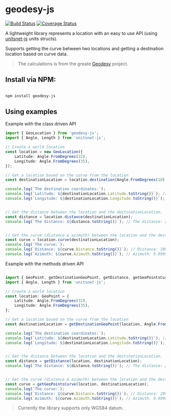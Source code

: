 # geodesy-js

[![Build Status](https://travis-ci.org/haimkastner/geodesy-js.svg?branch=master)](https://travis-ci.org/haimkastner/geodesy-js)
[![Coverage Status](https://coveralls.io/repos/github/haimkastner/geodesy-js/badge.svg?branch=master)](https://coveralls.io/github/haimkastner/geodesy-js?branch=master)

A lightweight library represents a location with an easy to use API (using [unitsnet-js](https://www.npmjs.com/package/unitsnet-js) units structs).

Supports getting the curve between two locations and getting a destination location based on curve data.

> The calculations is from the greate [Geodesy](https://github.com/juergenpf/Geodesy) project.

## Install via NPM:

```bash 

npm install geodesy-js

```

## Using examples

Example with the class driven API
```typescript
import { GeoLocation } from 'geodesy-js';
import { Angle, Length } from 'unitsnet-js';

// Create a world location
const location = new GeoLocation({
    Latitude: Angle.FromDegrees(32),
    Longitude: Angle.FromDegrees(35),
});

// Get a location based on the curve from the location
const destinationLocation = location.destination(Angle.FromDegrees(10), Length.FromMeters(3000));

console.log(`The destination coordinates:`);
console.log(`Latitude: ${destinationLocation.Latitude.toString()}`); // Latitude: 32.026643406143805 °
console.log(`Longitude: ${destinationLocation.Longitude.toString()}`); // Longitude: 35.005514633016986 °


// Get the distance between the location and the destinationLocation.
const distance = location.distance(destinationLocation);
console.log(`The distance: ${distance.toString()}`); // The distance: 2999.998518387958 m


// Get the curve (distance & azimuth) between the location and the destinationLocation.
const curve = location.curve(destinationLocation);
console.log(`The curve:`);
console.log(`Distance: ${curve.Distance.toString()}`); // Distance: 2999.998518387958 m
console.log(`Azimuth: ${curve.Azimuth.toString()}`); // Azimuth: 9.999999999995072 °
```

Example with the methods driven API
```typescript

import { GeoPoint, getDestinationGeoPoint, getDistance, getGeoPointsCurve } from 'geodesy-js';
import { Angle, Length } from 'unitsnet-js';

// Create a world location
const location: GeoPoint = {
    Latitude: Angle.FromDegrees(32),
    Longitude: Angle.FromDegrees(35),
};

// Get a location based on the curve from the location
const destinationLocation = getDestinationGeoPoint(location, Angle.FromDegrees(10), Length.FromMeters(3000));

console.log(`The destination coordinates:`);
console.log(`Latitude: ${destinationLocation.Latitude.toString()}`); // Latitude: 32.026643406143805 °
console.log(`Longitude: ${destinationLocation.Longitude.toString()}`); // Longitude: 35.005514633016986 °


// Get the distance between the location and the destinationLocation.
const distance = getDistance(location, destinationLocation);
console.log(`The distance: ${distance.toString()}`); // The distance: 2999.998518387958 m


// Get the curve (distance & azimuth) between the location and the destinationLocation.
const curve = getGeoPointsCurve(location, destinationLocation);
console.log(`The curve:`);
console.log(`Distance: ${curve.Distance.toString()}`); // Distance: 2999.998518387958 m
console.log(`Azimuth: ${curve.Azimuth.toString()}`); // Azimuth: 9.999999999995072 °
```


> Currently the library supports only WGS84 datum. 
